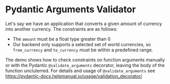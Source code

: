 # Pydantic Arguments Validator
Let's say we have an application that converts a given amount of currency into another currency. The constraints are as follows: 
- The ``amount`` must be a float type greater than 0
- Our backend only supports a selected set of world currencies, so ``from_currency`` and ``to_currency`` must be within a predefined range.

The demo shows how to check constraints on function arguments manually or with the Pydantic ``@validate_arguments`` decorator, leaving the body of the function uncluterred.
For details and usage of ``@validate_arguments`` see https://pydantic-docs.helpmanual.io/usage/validation_decorator/